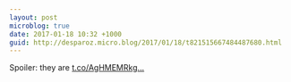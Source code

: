 ```yaml
---
layout: post
microblog: true
date: 2017-01-18 10:32 +1000
guid: http://desparoz.micro.blog/2017/01/18/t821515667484487680.html
---
```

Spoiler: they are [t.co/AgHMEMRkg...](https://t.co/AgHMEMRkgL)
